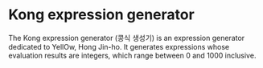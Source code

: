 Kong expression generator
=========================

The Kong expression generator (콩식 생성기) is an expression generator dedicated
to YellOw, Hong Jin-ho. It generates expressions whose evaluation results are
integers, which range between 0 and 1000 inclusive.
